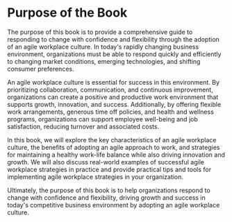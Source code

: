 Purpose of the Book
=================================

The purpose of this book is to provide a comprehensive guide to responding to change with confidence and flexibility through the adoption of an agile workplace culture. In today's rapidly changing business environment, organizations must be able to respond quickly and efficiently to changing market conditions, emerging technologies, and shifting consumer preferences.

An agile workplace culture is essential for success in this environment. By prioritizing collaboration, communication, and continuous improvement, organizations can create a positive and productive work environment that supports growth, innovation, and success. Additionally, by offering flexible work arrangements, generous time off policies, and health and wellness programs, organizations can support employee well-being and job satisfaction, reducing turnover and associated costs.

In this book, we will explore the key characteristics of an agile workplace culture, the benefits of adopting an agile approach to work, and strategies for maintaining a healthy work-life balance while also driving innovation and growth. We will also discuss real-world examples of successful agile workplace strategies in practice and provide practical tips and tools for implementing agile workplace strategies in your organization.

Ultimately, the purpose of this book is to help organizations respond to change with confidence and flexibility, driving growth and success in today's competitive business environment by adopting an agile workplace culture.
